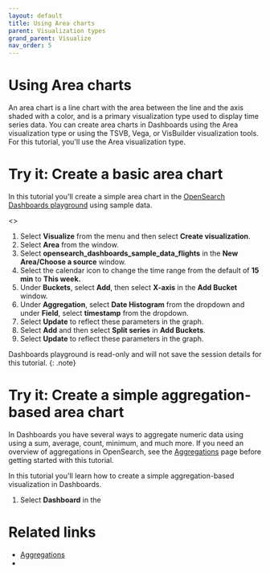 ```yaml
---
layout: default
title: Using Area charts
parent: Visualization types
grand_parent: Visualize
nav_order: 5
---
```


# Using Area charts

An area chart is a line chart with the area between the line and the axis shaded with a color, and is a primary visualization type used to display time series data. You can create area charts in Dashboards using the Area visualization type or using the TSVB, Vega, or VisBuilder visualization tools. For this tutorial, you'll use the Area visualization type.

# Try it: Create a basic area chart

In this tutorial you'll create a simple area chart in the [OpenSearch Dashboards playground](https://playground.opensearch.org/app/home#/) using sample data.

<<Note to self: insert video of these steps>>

1. Select **Visualize** from the menu and then select **Create visualization**.
2. Select **Area** from the window.
3. Select **opensearch_dashboards_sample_data_flights** in the **New Area/Choose a source** window.
4. Select the calendar icon to change the time range from the default of **15 min** to **This week.**
5. Under **Buckets**, select **Add**, then select **X-axis** in the **Add Bucket** window.
6. Under **Aggregation**, select **Date Histogram** from the dropdown and under **Field**, select **timestamp** from the dropdown. 
7. Select **Update** to reflect these parameters in the graph. 
8. Select **Add** and then select **Split series** in **Add Buckets**.
9. Select **Update** to reflect these parameters in the graph.  

Dashboards playground is read-only and will not save the session details for this tutorial.
{: .note}

# Try it: Create a simple aggregation-based area chart

In Dashboards you have several ways to aggregate numeric data using using a sum, average, count, minimum, and much more. If you need an overview of aggregations in OpenSearch, see the [Aggregations]({{site.url}}{{site.baseurl}}/opensearch/aggregations/) page before getting started with this tutorial.

In this tutorial you'll learn how to create a simple aggregation-based visualization in Dashboards.

1. Select **Dashboard** in the 

# Related links

- [Aggregations](https://opensearch.org/docs/latest/opensearch/aggregations/)
- 